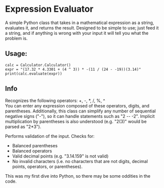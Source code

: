 # Expression Evaluator
A simple Python class that takes in a mathematical expression as a string, evaluates it, and returns the result. Designed to be simple to use; just feed it a string, and if anything is wrong with your input it will tell you what the problem is.

## Usage:
```
calc = Calculator.Calculator()
expr = "(17.32 * 4.3301 + (4 ^ 3)) * -(11 / (24 - -19))(3.14)"
print(calc.evaluate(expr))
```

## Info
Recognizes the following operators: +, -, \*, /, %, ^  
You can enter any expression composed of these operators, digits, and  parentheses. Additionally, this class can simplify any number of sequential negative signs ("-"), so it can handle statements such as "2 -- -2". Implicit multiplication by parentheses is also understood (e.g. "2(3)" would be parsed as "2\*3").

Performs validation of the input. Checks for:  
- Balanced parentheses
- Balanced operators
- Valid decimal points (e.g. "3.14.159" is not valid)
- No invalid characters (i.e. no characters that are not digits, decimal points, operators, or parentheses).

This was my first dive into Python, so there may be some oddities in the code.
